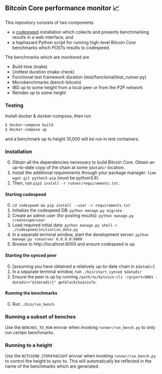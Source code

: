 ## Bitcoin Core performance monitor 📈

This repository consists of two components

- a [codespeed](https://github.com/chaincodelabs/codespeed) installation which
  collects and presents benchmarking results in a web interface, and
- a haphazard Python script for running high-level Bitcoin Core benchmarks which
  POSTs results to codespeed.

The benchmarks which are monitored are

- Build time (make)
- Unittest duration (make check)
- Functional test framework duration (test/functional/test_runner.py)
- Microbenchmarks (bench-bitcoin)
- IBD up to some height from a local peer or from the P2P network
- Reindex up to some height


### Testing

Install docker & docker-compose, then run

```sh
$ docker-compose build
$ docker-compose up
```

and a benchmark up to height 10,000 will be run in test containers.

### Installation

0. Obtain all the dependencies necessary to build Bitcoin Core. Obtain an up-to-date
   copy of the chain at some `$datadir` location.
0. Install the additional requirements through your package manager: `time wget git python3-pip` (must be python3.6).
0. Then, run `pip3 install -r runner/requirements.txt`.

#### Starting codespeed

0. `cd codespeed && pip install --user -r requirements.txt`
0. Initialize the codespeed DB: `python manage.py migrate`
0. Create an admin user (for posting results): `python manage.py createsuperuser`
0. Load required initial data:
   `python manage.py shell < ./codespeed/initialize_data.py`
0. In a separate terminal window, start the development server: `python
   manage.py runserver 0.0.0.0:8000`
0. Browse to http://localhost:8000 and ensure codespeed is up.


#### Starting the synced peer

0. [assuming you have obtained a relatively up-to-date chain in `$datadir`]
0. In a separate terminal window, run `./bin/start_synced $datadir`
0. Ensure the peer is up by running
   `/path/to/bitcoin-cli -rpcport=9001 -datadir="${datadir}" getblockchaininfo`.


#### Running the benchmarks

0. Run `./bin/run_bench`.


### Running a subset of benches

Use the `BENCHES_TO_RUN` envvar when invoking `runner/run_bench.py` to only
run certain benchmarks.

### Running to a height

Use the `BITCOIND_STOPATHEIGHT` envvar when invoking `runner/run_bench.py` to
control the height to sync to. This will automatically be reflected in the name
of the benchmarks which are generated.
